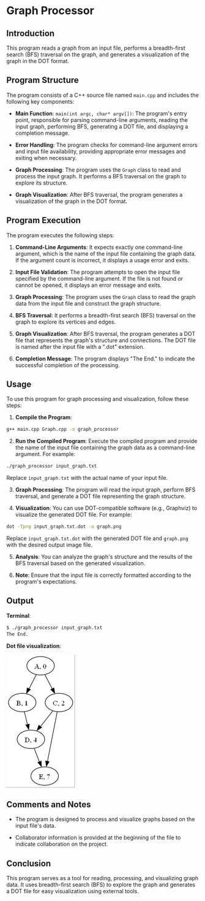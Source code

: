 # Graph Processor

## Introduction

This program reads a graph from an input file, performs a breadth-first search (BFS) traversal on the graph, and generates a visualization of the graph in the DOT format.

## Program Structure

The program consists of a C++ source file named `main.cpp` and includes the following key components:

- **Main Function**: `main(int argc, char* argv[])`: The program's entry point, responsible for parsing command-line arguments, reading the input graph, performing BFS, generating a DOT file, and displaying a completion message.

- **Error Handling**: The program checks for command-line argument errors and input file availability, providing appropriate error messages and exiting when necessary.

- **Graph Processing**: The program uses the `Graph` class to read and process the input graph. It performs a BFS traversal on the graph to explore its structure.

- **Graph Visualization**: After BFS traversal, the program generates a visualization of the graph in the DOT format.

## Program Execution

The program executes the following steps:

1. **Command-Line Arguments**: It expects exactly one command-line argument, which is the name of the input file containing the graph data. If the argument count is incorrect, it displays a usage error and exits.

2. **Input File Validation**: The program attempts to open the input file specified by the command-line argument. If the file is not found or cannot be opened, it displays an error message and exits.

3. **Graph Processing**: The program uses the `Graph` class to read the graph data from the input file and construct the graph structure.

4. **BFS Traversal**: It performs a breadth-first search (BFS) traversal on the graph to explore its vertices and edges.

5. **Graph Visualization**: After BFS traversal, the program generates a DOT file that represents the graph's structure and connections. The DOT file is named after the input file with a ".dot" extension.

6. **Completion Message**: The program displays "The End." to indicate the successful completion of the processing.

## Usage

To use this program for graph processing and visualization, follow these steps:

1. **Compile the Program**:

```bash
g++ main.cpp Graph.cpp -o graph_processor
```

2. **Run the Compiled Program**: Execute the compiled program and provide the name of the input file containing the graph data as a command-line argument. For example:

```bash
./graph_processor input_graph.txt
```

Replace `input_graph.txt` with the actual name of your input file.

3. **Graph Processing**: The program will read the input graph, perform BFS traversal, and generate a DOT file representing the graph structure.

4. **Visualization**: You can use DOT-compatible software (e.g., Graphviz) to visualize the generated DOT file. For example:

```bash
dot -Tpng input_graph.txt.dot -o graph.png
```

Replace `input_graph.txt.dot` with the generated DOT file and `graph.png` with the desired output image file.

5. **Analysis**: You can analyze the graph's structure and the results of the BFS traversal based on the generated visualization.

6. **Note**: Ensure that the input file is correctly formatted according to the program's expectations.

## Output

**Terminal**:
```bash
$ ./graph_processor input_graph.txt
The End.
```

**Dot file visualization**:

![Alt text](input_graph.txt.jpg)

## Comments and Notes

- The program is designed to process and visualize graphs based on the input file's data.

- Collaborator information is provided at the beginning of the file to indicate collaboration on the project.

## Conclusion

This program serves as a tool for reading, processing, and visualizing graph data. It uses breadth-first search (BFS) to explore the graph and generates a DOT file for easy visualization using external tools.